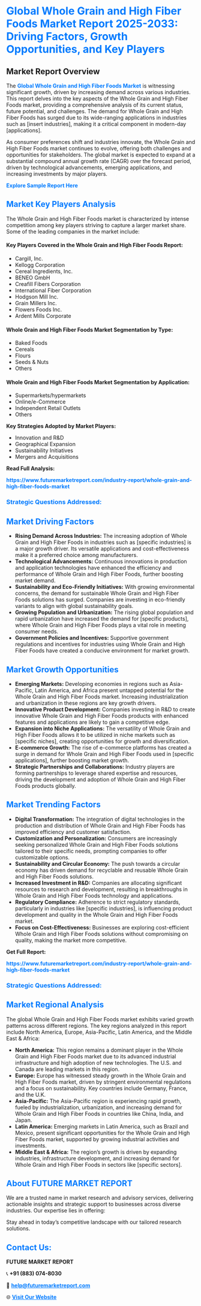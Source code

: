 <h1 style="color: #007BFF;">Global Whole Grain and High Fiber Foods Market Report 2025-2033: Driving Factors, Growth Opportunities, and Key Players</h1>

<section id="overview">
<h2>Market Report Overview</h2>
<p>The <a href="https://www.futuremarketreport.com/industry-report/whole-grain-and-high-fiber-foods-market" style="color: #007BFF; text-decoration: none;"><strong>Global Whole Grain and High Fiber Foods Market</strong></a> is witnessing significant growth, driven by increasing demand across various industries. This report delves into the key aspects of the Whole Grain and High Fiber Foods market, providing a comprehensive analysis of its current status, future potential, and challenges. The demand for Whole Grain and High Fiber Foods has surged due to its wide-ranging applications in industries such as [insert industries], making it a critical component in modern-day [applications].</p>
<p>As consumer preferences shift and industries innovate, the Whole Grain and High Fiber Foods market continues to evolve, offering both challenges and opportunities for stakeholders. The global market is expected to expand at a substantial compound annual growth rate (CAGR) over the forecast period, driven by technological advancements, emerging applications, and increasing investments by major players.</p>
</section>

<section id="overview">
<p><a href="https://www.futuremarketreport.com/request-sample/reportId=89666" style="color: #007BFF; text-decoration: none;"><strong>Explore Sample Report Here</strong></a></p>
</section>

<section id="key-players">
<h2 style="color: #007BFF;">Market Key Players Analysis</h2>
<p>The Whole Grain and High Fiber Foods market is characterized by intense competition among key players striving to capture a larger market share. Some of the leading companies in the market include:</p>
<h4>Key Players Covered in the Whole Grain and High Fiber Foods Report:</h4>
<ul><li>Cargill, Inc.</li><li>Kellogg Corporation</li><li>Cereal Ingredients, Inc.</li><li>BENEO GmbH</li><li>Creafill Fibers Corporation</li><li>International Fiber Corporation</li><li>Hodgson Mill Inc.</li><li>Grain Millers Inc.</li><li>Flowers Foods Inc.</li><li>Ardent Mills Corporate</li></ul>
<h4>Whole Grain and High Fiber Foods Market Segmentation by Type:</h4>
<ul><li>Baked Foods</li><li>Cereals</li><li>Flours</li><li>Seeds &amp; Nuts</li><li>Others</li></ul>

<h4>Whole Grain and High Fiber Foods Market Segmentation by Application:</h4>
<ul><li>Supermarkets/hypermarkets</li><li>Online/e-Commerce</li><li>Independent Retail Outlets</li><li>Others</li></ul>
<p><strong>Key Strategies Adopted by Market Players:</strong></p>
<ul>
<li>Innovation and R&D</li>
<li>Geographical Expansion</li>
<li>Sustainability Initiatives</li>
<li>Mergers and Acquisitions</li>
</ul>
</section>

<section>
<p><strong>Read Full Analysis: </strong></p><a href="https://www.futuremarketreport.com/industry-report/whole-grain-and-high-fiber-foods-market" style="color: #007BFF; text-decoration: none;"><strong>https://www.futuremarketreport.com/industry-report/whole-grain-and-high-fiber-foods-market</strong></a>
<h3 style="color: #007BFF;">Strategic Questions Addressed:</h3>
</section>

<section id="driving-factors">
<h2 style="color: #007BFF;">Market Driving Factors</h2>
<ul>
<li><strong>Rising Demand Across Industries:</strong> The increasing adoption of Whole Grain and High Fiber Foods in industries such as [specific industries] is a major growth driver. Its versatile applications and cost-effectiveness make it a preferred choice among manufacturers.</li>
<li><strong>Technological Advancements:</strong> Continuous innovations in production and application technologies have enhanced the efficiency and performance of Whole Grain and High Fiber Foods, further boosting market demand.</li>
<li><strong>Sustainability and Eco-Friendly Initiatives:</strong> With growing environmental concerns, the demand for sustainable Whole Grain and High Fiber Foods solutions has surged. Companies are investing in eco-friendly variants to align with global sustainability goals.</li>
<li><strong>Growing Population and Urbanization:</strong> The rising global population and rapid urbanization have increased the demand for [specific products], where Whole Grain and High Fiber Foods plays a vital role in meeting consumer needs.</li>
<li><strong>Government Policies and Incentives:</strong> Supportive government regulations and incentives for industries using Whole Grain and High Fiber Foods have created a conducive environment for market growth.</li>
</ul>
</section>

<section id="growth-opportunities">
<h2 style="color: #007BFF;">Market Growth Opportunities</h2>
<ul>
<li><strong>Emerging Markets:</strong> Developing economies in regions such as Asia-Pacific, Latin America, and Africa present untapped potential for the Whole Grain and High Fiber Foods market. Increasing industrialization and urbanization in these regions are key growth drivers.</li>
<li><strong>Innovative Product Development:</strong> Companies investing in R&D to create innovative Whole Grain and High Fiber Foods products with enhanced features and applications are likely to gain a competitive edge.</li>
<li><strong>Expansion into Niche Applications:</strong> The versatility of Whole Grain and High Fiber Foods allows it to be utilized in niche markets such as [specific niches], creating opportunities for growth and diversification.</li>
<li><strong>E-commerce Growth:</strong> The rise of e-commerce platforms has created a surge in demand for Whole Grain and High Fiber Foods used in [specific applications], further boosting market growth.</li>
<li><strong>Strategic Partnerships and Collaborations:</strong> Industry players are forming partnerships to leverage shared expertise and resources, driving the development and adoption of Whole Grain and High Fiber Foods products globally.</li>
</ul>
</section>

<section id="trending-factors">
<h2 style="color: #007BFF;">Market Trending Factors</h2>
<ul>
<li><strong>Digital Transformation:</strong> The integration of digital technologies in the production and distribution of Whole Grain and High Fiber Foods has improved efficiency and customer satisfaction.</li>
<li><strong>Customization and Personalization:</strong> Consumers are increasingly seeking personalized Whole Grain and High Fiber Foods solutions tailored to their specific needs, prompting companies to offer customizable options.</li>
<li><strong>Sustainability and Circular Economy:</strong> The push towards a circular economy has driven demand for recyclable and reusable Whole Grain and High Fiber Foods solutions.</li>
<li><strong>Increased Investment in R&D:</strong> Companies are allocating significant resources to research and development, resulting in breakthroughs in Whole Grain and High Fiber Foods technology and applications.</li>
<li><strong>Regulatory Compliance:</strong> Adherence to strict regulatory standards, particularly in industries like [specific industries], is influencing product development and quality in the Whole Grain and High Fiber Foods market.</li>
<li><strong>Focus on Cost-Effectiveness:</strong> Businesses are exploring cost-efficient Whole Grain and High Fiber Foods solutions without compromising on quality, making the market more competitive.</li>
</ul>
</section>

<section>
<p><strong>Get Full Report: </strong></p><a href="https://www.futuremarketreport.com/industry-report/whole-grain-and-high-fiber-foods-market" style="color: #007BFF; text-decoration: none;"><strong>https://www.futuremarketreport.com/industry-report/whole-grain-and-high-fiber-foods-market</strong></a>
<h3 style="color: #007BFF;">Strategic Questions Addressed:</h3>
</section>


<section id="regional-analysis">
<h2 style="color: #007BFF;">Market Regional Analysis</h2>
<p>The global Whole Grain and High Fiber Foods market exhibits varied growth patterns across different regions. The key regions analyzed in this report include North America, Europe, Asia-Pacific, Latin America, and the Middle East & Africa:</p>
<ul>
<li><strong>North America:</strong> This region remains a dominant player in the Whole Grain and High Fiber Foods market due to its advanced industrial infrastructure and high adoption of new technologies. The U.S. and Canada are leading markets in this region.</li>
<li><strong>Europe:</strong> Europe has witnessed steady growth in the Whole Grain and High Fiber Foods market, driven by stringent environmental regulations and a focus on sustainability. Key countries include Germany, France, and the U.K.</li>
<li><strong>Asia-Pacific:</strong> The Asia-Pacific region is experiencing rapid growth, fueled by industrialization, urbanization, and increasing demand for Whole Grain and High Fiber Foods in countries like China, India, and Japan.</li>
<li><strong>Latin America:</strong> Emerging markets in Latin America, such as Brazil and Mexico, present significant opportunities for the Whole Grain and High Fiber Foods market, supported by growing industrial activities and investments.</li>
<li><strong>Middle East & Africa:</strong> The region’s growth is driven by expanding industries, infrastructure development, and increasing demand for Whole Grain and High Fiber Foods in sectors like [specific sectors].</li>
</ul>
</section>

<footer>
<h2 style="color: #007BFF;">About FUTURE MARKET REPORT</h2>
<p>We are a trusted name in market research and advisory services, delivering actionable insights and strategic support to businesses across diverse industries. Our expertise lies in offering:</p>

<p>Stay ahead in today’s competitive landscape with our tailored research solutions.</p>

<h2 style="color: #007BFF;">Contact Us:</h2>
<p><strong>FUTURE MARKET REPORT</strong></p>
<p>📞 <strong>+91 (883) 074-8030</strong></p>
<p>📧 <strong><a href="mailto:help@futuremarketreport.com" style="color: #007BFF;">help@futuremarketreport.com</a></strong></p>
<p>🌐 <strong><a href="https://www.futuremarketreport.com/" style="color: #007BFF;">Visit Our Website</a></strong></p>
</footer>